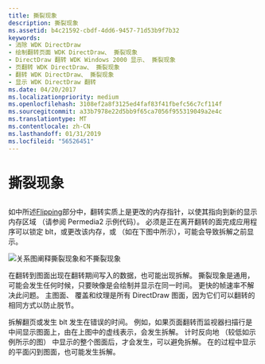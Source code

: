 ```yaml
---
title: 撕裂现象
description: 撕裂现象
ms.assetid: b4c21592-cbdf-4dd6-9457-71d53b9f7b32
keywords:
- 消除 WDK DirectDraw
- 绘制翻转页面 WDK DirectDraw、 撕裂现象
- DirectDraw 翻转 WDK Windows 2000 显示、 撕裂现象
- 页翻转 WDK DirectDraw、 撕裂现象
- 翻转 WDK DirectDraw、 撕裂现象
- 显示 WDK DirectDraw 翻转
ms.date: 04/20/2017
ms.localizationpriority: medium
ms.openlocfilehash: 3108ef2a8f3125ed4faf83f41fbefc56c7cf114f
ms.sourcegitcommit: a33b7978e22d5bb9f65ca7056f955319049a2e4c
ms.translationtype: MT
ms.contentlocale: zh-CN
ms.lasthandoff: 01/31/2019
ms.locfileid: "56526451"
---
```

# <a name="tearing"></a>撕裂现象


## <span id="ddk_tearing_gg"></span><span id="DDK_TEARING_GG"></span>


如中所述[Flipping](flipping.md)部分中，翻转实质上是更改的内存指针，以使其指向到新的显示内存区域 （请参阅 Permedia2 示例代码）。 必须是正在离开翻转的面完成应用程序可以锁定 blt，或更改该内存，或 （如在下图中所示），可能会导致拆解之前显示。

![关系图阐释撕裂现象和不撕裂现象](images/ddfig8.png)

在翻转到图面出现在翻转期间写入的数据，也可能出现拆解。 撕裂现象是通用，可能会发生任何时候，只要映像是会绘制并显示在同一时间。 更快的帧速率不解决此问题。 主图面、 覆盖和纹理是所有 DirectDraw 图面，因为它们可以翻转的相同方式以防止脱节。

拆解翻页或发生 blt 发生在错误的时间。 例如，如果页面翻转而监视器扫描行是中间显示图面上，由在上图中的虚线表示，会发生拆解。 计时反向地 （较低如示例所示的图） 中显示的整个图面后，才会发生，可以避免拆解。 在的过程中显示的平面闪到图面，也可能发生拆解。

 

 






